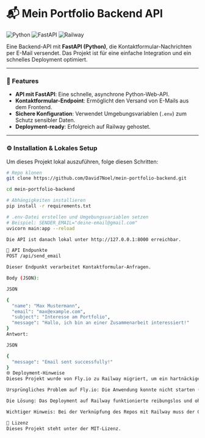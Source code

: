 # 📬 Mein Portfolio Backend API

![Python](https://img.shields.io/badge/Python-3.11-blue)
![FastAPI](https://img.shields.io/badge/FastAPI-0.115-green)
![Railway](https://img.shields.io/badge/Deployed%20on-Railway-purple)

Eine Backend-API mit **FastAPI (Python)**, die Kontaktformular-Nachrichten per E-Mail versendet. Das Projekt ist für eine einfache Integration und ein schnelles Deployment optimiert.

---

### 🚀 Features

-   **API mit FastAPI**: Eine schnelle, asynchrone Python-Web-API.
-   **Kontaktformular-Endpoint**: Ermöglicht den Versand von E-Mails aus dem Frontend.
-   **Sichere Konfiguration**: Verwendet Umgebungsvariablen (`.env`) zum Schutz sensibler Daten.
-   **Deployment-ready**: Erfolgreich auf Railway gehostet.

---

### ⚙️ Installation & Lokales Setup

Um dieses Projekt lokal auszuführen, folge diesen Schritten:

```bash
# Repo klonen
git clone https://github.com/David7Noel/mein-portfolio-backend.git

cd mein-portfolio-backend

# Abhängigkeiten installieren
pip install -r requirements.txt

# .env-Datei erstellen und Umgebungsvariablen setzen
# Beispiel: SENDER_EMAIL="deine-email@gmail.com"
uvicorn main:app --reload

Die API ist danach lokal unter http://127.0.0.1:8000 erreichbar.

🔌 API Endpunkte
POST /api/send_email

Dieser Endpunkt verarbeitet Kontaktformular-Anfragen.

Body (JSON):

JSON

{
  "name": "Max Mustermann",
  "email": "max@example.com",
  "subject": "Interesse am Portfolio",
  "message": "Hallo, ich bin an einer Zusammenarbeit interessiert!"
}
Antwort:

JSON

{
  "message": "Email sent successfully!"
}
🌐 Deployment-Hinweise
Dieses Projekt wurde von Fly.io zu Railway migriert, um ein hartnäckiges Deployment-Problem zu lösen.

Ursprüngliches Problem auf Fly.io: Die Anwendung konnte nicht starten (exit code 1), da es einen Konflikt zwischen der CORS-Konfiguration und der Fly.io-Umgebung gab.

Die Lösung: Das Deployment auf Railway funktionierte reibungslos und ohne zusätzliche Konfiguration.

Wichtiger Hinweis: Bei der Verknüpfung des Repos mit Railway muss der GitHub-App Zugriff auf dieses spezielle Repository erteilt werden.

📜 Lizenz
Dieses Projekt steht unter der MIT-Lizenz.